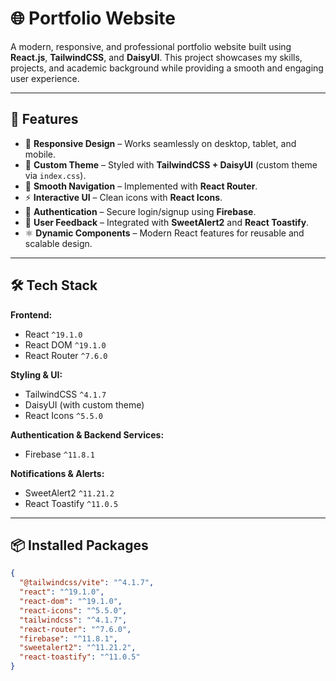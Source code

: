 # 🌐 Portfolio Website  

A modern, responsive, and professional portfolio website built using **React.js**, **TailwindCSS**, and **DaisyUI**. This project showcases my skills, projects, and academic background while providing a smooth and engaging user experience.  

---

## 🚀 Features  

- 📱 **Responsive Design** – Works seamlessly on desktop, tablet, and mobile.  
- 🎨 **Custom Theme** – Styled with **TailwindCSS + DaisyUI** (custom theme via `index.css`).  
- 🧭 **Smooth Navigation** – Implemented with **React Router**.  
- ⚡ **Interactive UI** – Clean icons with **React Icons**.  
- 🔐 **Authentication** – Secure login/signup using **Firebase**.  
- 🔔 **User Feedback** – Integrated with **SweetAlert2** and **React Toastify**.  
- ⚛️ **Dynamic Components** – Modern React features for reusable and scalable design.  

---

## 🛠️ Tech Stack  

**Frontend:**  
- React `^19.1.0`  
- React DOM `^19.1.0`  
- React Router `^7.6.0`  

**Styling & UI:**  
- TailwindCSS `^4.1.7`  
- DaisyUI (with custom theme)  
- React Icons `^5.5.0`  

**Authentication & Backend Services:**  
- Firebase `^11.8.1`  

**Notifications & Alerts:**  
- SweetAlert2 `^11.21.2`  
- React Toastify `^11.0.5`  

---

## 📦 Installed Packages  

```json
{
  "@tailwindcss/vite": "^4.1.7",
  "react": "^19.1.0",
  "react-dom": "^19.1.0",
  "react-icons": "^5.5.0",
  "tailwindcss": "^4.1.7",
  "react-router": "^7.6.0",
  "firebase": "^11.8.1",
  "sweetalert2": "^11.21.2",
  "react-toastify": "^11.0.5"
}
